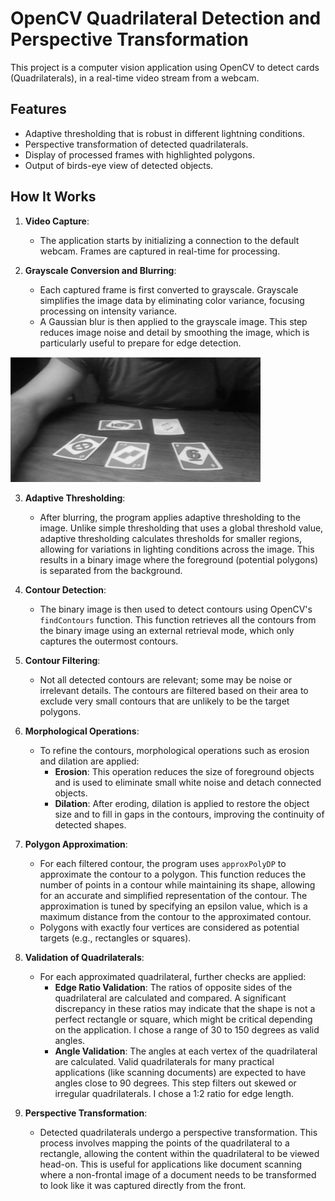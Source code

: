 # OpenCV Quadrilateral Detection and Perspective Transformation

This project is a computer vision application using OpenCV to detect cards (Quadrilaterals), in a real-time video stream from a webcam.

## Features

- Adaptive thresholding that is robust in different lightning conditions.
- Perspective transformation of detected quadrilaterals.
- Display of processed frames with highlighted polygons.
- Output of birds-eye view of detected objects.


## How It Works

1. **Video Capture**:
   - The application starts by initializing a connection to the default webcam. Frames are captured in real-time for processing.

2. **Grayscale Conversion and Blurring**:
   - Each captured frame is first converted to grayscale. Grayscale simplifies the image data by eliminating color variance, focusing processing on intensity variance.
   - A Gaussian blur is then applied to the grayscale image. This step reduces image noise and detail by smoothing the image, which is particularly useful to prepare for edge detection.
     
<img src="https://github.com/erentorlak/card_Detect_Warp_OpenCV/blob/main/outputs/gray.png" width="400" height="200">


3. **Adaptive Thresholding**:
   - After blurring, the program applies adaptive thresholding to the image. Unlike simple thresholding that uses a global threshold value, adaptive thresholding calculates thresholds for smaller regions, allowing for variations in lighting conditions across the image. This results in a binary image where the foreground (potential polygons) is separated from the background.

4. **Contour Detection**:
   - The binary image is then used to detect contours using OpenCV's `findContours` function. This function retrieves all the contours from the binary image using an external retrieval mode, which only captures the outermost contours.

5. **Contour Filtering**:
   - Not all detected contours are relevant; some may be noise or irrelevant details. The contours are filtered based on their area to exclude very small contours that are unlikely to be the target polygons.

6. **Morphological Operations**:
   - To refine the contours, morphological operations such as erosion and dilation are applied:
     - **Erosion**: This operation reduces the size of foreground objects and is used to eliminate small white noise and detach connected objects.
     - **Dilation**: After eroding, dilation is applied to restore the object size and to fill in gaps in the contours, improving the continuity of detected shapes.

7. **Polygon Approximation**:
   - For each filtered contour, the program uses `approxPolyDP` to approximate the contour to a polygon. This function reduces the number of points in a contour while maintaining its shape, allowing for an accurate and simplified representation of the contour. The approximation is tuned by specifying an epsilon value, which is a maximum distance from the contour to the approximated contour.
   - Polygons with exactly four vertices are considered as potential targets (e.g., rectangles or squares).

8. **Validation of Quadrilaterals**:
   - For each approximated quadrilateral, further checks are applied:
     - **Edge Ratio Validation**: The ratios of opposite sides of the quadrilateral are calculated and compared. A significant discrepancy in these ratios may indicate that the shape is not a perfect rectangle or square, which might be critical depending on the application. I chose a range of 30 to 150 degrees as valid angles.
     - **Angle Validation**: The angles at each vertex of the quadrilateral are calculated. Valid quadrilaterals for many practical applications (like scanning documents) are expected to have angles close to 90 degrees. This step filters out skewed or irregular quadrilaterals. I chose a 1:2 ratio for edge length.

9. **Perspective Transformation**:
   - Detected quadrilaterals undergo a perspective transformation. This process involves mapping the points of the quadrilateral to a rectangle, allowing the content within the quadrilateral to be viewed head-on. This is useful for applications like document scanning where a non-frontal image of a document needs to be transformed to look like it was captured directly from the front.

